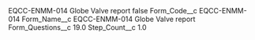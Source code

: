 <?xml version="1.0" encoding="UTF-8"?>
<CustomMetadata xmlns="http://soap.sforce.com/2006/04/metadata" xmlns:xsi="http://www.w3.org/2001/XMLSchema-instance" xmlns:xsd="http://www.w3.org/2001/XMLSchema">
    <label>EQCC-ENMM-014 Globe Valve report</label>
    <protected>false</protected>
    <values>
        <field>Form_Code__c</field>
        <value xsi:type="xsd:string">EQCC-ENMM-014</value>
    </values>
    <values>
        <field>Form_Name__c</field>
        <value xsi:type="xsd:string">EQCC-ENMM-014 Globe Valve report</value>
    </values>
    <values>
        <field>Form_Questions__c</field>
        <value xsi:type="xsd:double">19.0</value>
    </values>
    <values>
        <field>Step_Count__c</field>
        <value xsi:type="xsd:double">1.0</value>
    </values>
</CustomMetadata>
